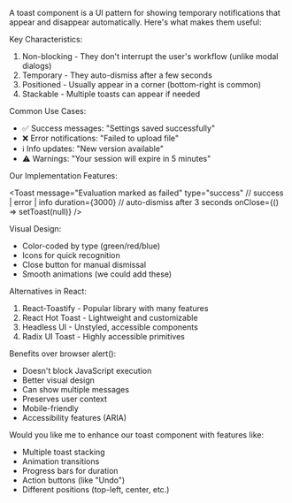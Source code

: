 A toast component is a UI pattern for showing
  temporary notifications that appear and disappear
  automatically. Here's what makes them useful:

  Key Characteristics:

  1. Non-blocking - They don't interrupt the user's
  workflow (unlike modal dialogs)
  2. Temporary - They auto-dismiss after a few seconds
  3. Positioned - Usually appear in a corner
  (bottom-right is common)
  4. Stackable - Multiple toasts can appear if needed

  Common Use Cases:

  - ✅ Success messages: "Settings saved successfully"
  - ❌ Error notifications: "Failed to upload file"
  - ℹ️ Info updates: "New version available"
  - ⚠️ Warnings: "Your session will expire in 5
  minutes"

  Our Implementation Features:

  <Toast
    message="Evaluation marked as failed"
    type="success"  // success | error | info
    duration={3000} // auto-dismiss after 3 seconds
    onClose={() => setToast(null)}
  />

  Visual Design:

  - Color-coded by type (green/red/blue)
  - Icons for quick recognition
  - Close button for manual dismissal
  - Smooth animations (we could add these)

  Alternatives in React:

  1. React-Toastify - Popular library with many
  features
  2. React Hot Toast - Lightweight and customizable
  3. Headless UI - Unstyled, accessible components
  4. Radix UI Toast - Highly accessible primitives

  Benefits over browser alert():

  - Doesn't block JavaScript execution
  - Better visual design
  - Can show multiple messages
  - Preserves user context
  - Mobile-friendly
  - Accessibility features (ARIA)

  Would you like me to enhance our toast component
  with features like:
  - Multiple toast stacking
  - Animation transitions
  - Progress bars for duration
  - Action buttons (like "Undo")
  - Different positions (top-left, center, etc.)